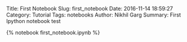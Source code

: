 Title: First Notebook
Slug: first_notebook
Date: 2016-11-14 18:59:27
Category: Tutorial
Tags: notebooks
Author: Nikhil Garg
Summary: First Ipython notebook test

{% notebook first_notebook.ipynb %}